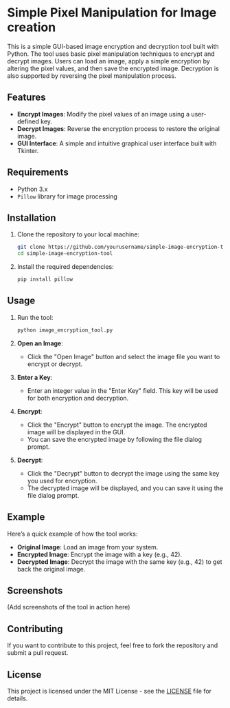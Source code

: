 # Simple Pixel Manipulation for Image creation

This is a simple GUI-based image encryption and decryption tool built with Python. The tool uses basic pixel manipulation techniques to encrypt and decrypt images. Users can load an image, apply a simple encryption by altering the pixel values, and then save the encrypted image. Decryption is also supported by reversing the pixel manipulation process.

## Features

- **Encrypt Images**: Modify the pixel values of an image using a user-defined key.
- **Decrypt Images**: Reverse the encryption process to restore the original image.
- **GUI Interface**: A simple and intuitive graphical user interface built with Tkinter.

## Requirements

- Python 3.x
- `Pillow` library for image processing

## Installation

1. Clone the repository to your local machine:
    ```bash
    git clone https://github.com/yourusername/simple-image-encryption-tool.git
    cd simple-image-encryption-tool
    ```

2. Install the required dependencies:
    ```bash
    pip install pillow
    ```

## Usage

1. Run the tool:
    ```bash
    python image_encryption_tool.py
    ```

2. **Open an Image**:
   - Click the "Open Image" button and select the image file you want to encrypt or decrypt.

3. **Enter a Key**:
   - Enter an integer value in the "Enter Key" field. This key will be used for both encryption and decryption.

4. **Encrypt**:
   - Click the "Encrypt" button to encrypt the image. The encrypted image will be displayed in the GUI.
   - You can save the encrypted image by following the file dialog prompt.

5. **Decrypt**:
   - Click the "Decrypt" button to decrypt the image using the same key you used for encryption.
   - The decrypted image will be displayed, and you can save it using the file dialog prompt.

## Example

Here’s a quick example of how the tool works:

- **Original Image**: Load an image from your system.
- **Encrypted Image**: Encrypt the image with a key (e.g., 42).
- **Decrypted Image**: Decrypt the image with the same key (e.g., 42) to get back the original image.

## Screenshots

(Add screenshots of the tool in action here)

## Contributing

If you want to contribute to this project, feel free to fork the repository and submit a pull request. 

## License

This project is licensed under the MIT License - see the [LICENSE](LICENSE) file for details.

